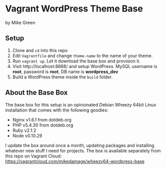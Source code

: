 # Vagrant WordPress Theme Base

by Mike Green

## Setup

1. Clone and `cd` into this repo
1. Edit `Vagrantfile` and change `theme-name` to the name of your theme.
1. Run `vagrant up`. Let it download the base box and provision it.
1. Visit http://localhost:8888/ and setup WordPress. MySQL username is __root__, password is __root__, DB name is __wordpress_dev__
1. Build a WordPress theme inside the `build` folder.

## About the Base Box

The base box for this setup is an opinionated Debian Wheezy 64bit Linux installation that comes with the following goodies:

* Nginx v1.6.1 from dotdeb.org
* PHP v5.4.30 from dotdeb.org
* Ruby v2.1.2
* Node v0.10.29

I update the box around once a month, updating packages and installing whatever new stuff I need for projects. The box is
available separately from this repo on Vagrant Cloud: https://vagrantcloud.com/mikedamage/wheezy64-wordpress-base
